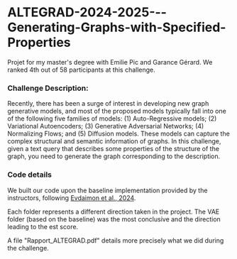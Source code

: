 # ALTEGRAD-2024-2025---Generating-Graphs-with-Specified-Properties
Projet for my master's degree with Emilie Pic and Garance Gérard. We ranked 4th out of 58 participants at this challenge.

### Challenge Description: 
Recently, there has been a surge of interest in developing new graph generative models, and most of the proposed models typically fall into
one of the following five families of models: (1) Auto-Regressive models; (2) Variational Autoencoders; (3) Generative Adversarial Networks; (4) Normalizing Flows; and (5) Diffusion models. These models can capture the complex
structural and semantic information of graphs. In this challenge, given a text query that
describes some properties of the structure of the graph, you need to generate the graph
corresponding to the description. 

### Code details 
We built our code upon the baseline implementation provided by the instructors, following [Evdaimon et al., 2024](https://arxiv.org/pdf/2403.01535).

Each folder represents a different direction taken in the project. The VAE folder (based on the baseline) was the most conclusive and the direction leading to the est score. 

A file "Rapport_ALTEGRAD.pdf" details more precisely what we did during the challenge. 
